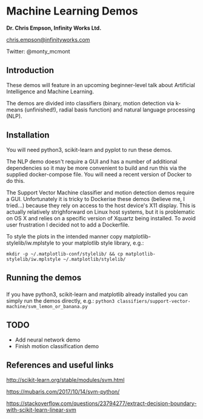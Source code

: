 # Machine Learning Demos
**Dr. Chris Empson, Infinity Works Ltd.**

chris.empson@infinityworks.com

Twitter: @monty_mcmont

## Introduction
These demos will feature in an upcoming beginner-level talk about Artificial Intelligence and Machine Learning.

The demos are divided into classifiers (binary, motion detection via k-means (unfinished!), radial basis function) and natural language processing (NLP).

## Installation
You will need python3, scikit-learn and pyplot to run these demos.

The NLP demo doesn't require a GUI and has a number of additional dependencies so it may be more convenient to build and run this via the supplied docker-compose file. You will need a recent version of Docker to do this. 

The Support Vector Machine classifier and motion detection demos require a GUI. Unfortunately it is tricky to Dockerise these demos (believe me, I tried...) because they rely on access to the host device's X11 display. This is actually relatively strighforward on Linux host systems, but it is problematic on OS X and relies on a specific version of Xquartz being installed. To avoid user frustration I decided not to add a Dockerfile.

To style the plots in the intended manner copy matplotlib-stylelib/iw.mplstyle to your matplotlib style library, e.g.:

```mkdir -p ~/.matplotlib-conf/stylelib/ && cp matplotlib-stylelib/iw.mplstyle ~/.matplotlib/stylelib/```

## Running the demos
### 
If you have python3, scikit-learn and matplotlib already installed you can simply run the demos directly, e.g.:
```python3 classifiers/support-vector-machine/svm_lemon_or_banana.py```

## TODO
* Add neural network demo
* Finish motion classification demo

## References and useful links

http://scikit-learn.org/stable/modules/svm.html

https://mubaris.com/2017/10/14/svm-python/

https://stackoverflow.com/questions/23794277/extract-decision-boundary-with-scikit-learn-linear-svm

